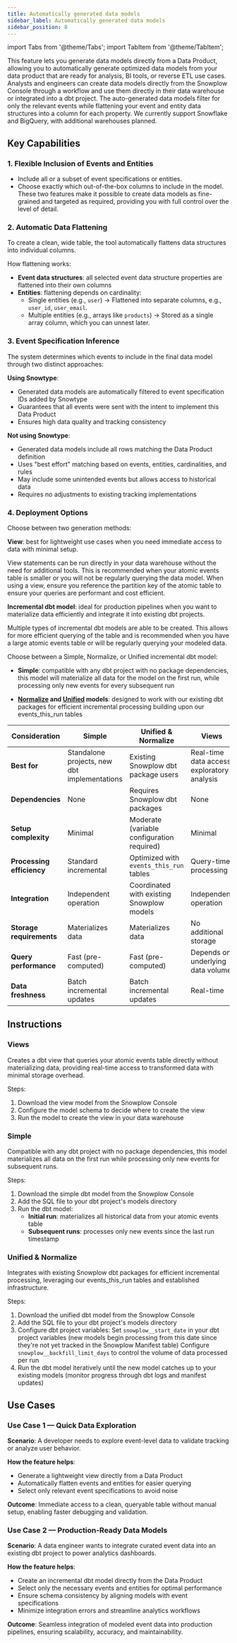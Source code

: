 ```yaml
---
title: Automatically generated data models
sidebar_label: Automatically generated data models
sidebar_position: 8
---
```

import Tabs from '@theme/Tabs';
import TabItem from '@theme/TabItem';

This feature lets you generate data models directly from a Data Product, allowing you to automatically generate optimized data models from your data product that are ready for analysis, BI tools, or reverse ETL use cases. Analysts and engineers can create data models directly from the Snowplow Console through a workflow and use them directly in their data warehouse or integrated into a dbt project. The auto-generated data models filter for only the relevant events while flattening your event and entity data structures into a column for each property. We currently support Snowflake and BigQuery, with additional warehouses planned.

## Key Capabilities

### 1. Flexible Inclusion of Events and Entities
- Include all or a subset of event specifications or entities.
- Choose exactly which out-of-the-box columns to include in the model.
These two features make it possible to create data models as fine-grained and targeted as required, providing you with full control over the level of detail.

### 2. Automatic Data Flattening
To create a clean, wide table, the tool automatically flattens data structures into individual columns.

How flattening works:
- **Event data structures**: all selected event data structure properties are flattened into their own columns
- **Entities**: flattening depends on cardinality:
  - Single entities (e.g., `user`) → Flattened into separate columns, e.g., `user_id`, `user_email`.
  - Multiple entities (e.g., arrays like `products`) → Stored as a single array column, which you can unnest later.

### 3. Event Specification Inference
The system determines which events to include in the final data model through two distinct approaches:

**Using Snowtype**:
- Generated data models are automatically filtered to event specification IDs added by Snowtype
- Guarantees that all events were sent with the intent to implement this Data Product
- Ensures high data quality and tracking consistency

**Not using Snowtype**:
- Generated data models include all rows matching the Data Product definition
- Uses "best effort" matching based on events, entities, cardinalities, and rules
- May include some unintended events but allows access to historical data
- Requires no adjustments to existing tracking implementations

### 4. Deployment Options
Choose between two generation methods:

**View**: best for lightweight use cases when you need immediate access to data with minimal setup.

View statements can be run directly in your data warehouse without the need for additional tools. This is recommended when your atomic events table is smaller or you will not be regularly querying the data model. When using a view, ensure you reference the partition key of the atomic table to ensure your queries are performant and cost efficient.

**Incremental dbt model**: ideal for production pipelines when you want to materialize data efficiently and integrate it into existing dbt projects.

Multiple types of incremental dbt models are able to be created. This allows for more efficient querying of the table and is recommended when you have a large atomic events table or will be regularly querying your modeled data.

Choose between a Simple, Normalize, or Unified incremental dbt model:

- **Simple**: compatible with any dbt project with no package dependencies, this model will materialize all data for the model on the first run, while processing only new events for every subsequent run

- **[Normalize](https://docs.snowplow.io/docs/modeling-your-data/modeling-your-data-with-dbt/dbt-models/dbt-normalize-data-model/) and [Unified](https://docs.snowplow.io/docs/modeling-your-data/modeling-your-data-with-dbt/dbt-models/dbt-unified-data-model/) models**: designed to work with our existing dbt packages for efficient incremental processing building upon our events_this_run tables


| Consideration | Simple | Unified & Normalize | Views |
|---------------|--------|--------------------| ------|
| **Best for** | Standalone projects, new dbt implementations | Existing Snowplow dbt package users | Real-time data access, exploratory analysis |
| **Dependencies** | None | Requires Snowplow dbt packages | None |
| **Setup complexity** | Minimal | Moderate (variable configuration required) | Minimal |
| **Processing efficiency** | Standard incremental | Optimized with `events_this_run` tables | Query-time processing |
| **Integration** | Independent operation | Coordinated with existing Snowplow models | Independent operation |
| **Storage requirements** | Materializes data | Materializes data | No additional storage |
| **Query performance** | Fast (pre-computed) | Fast (pre-computed) | Depends on underlying data volume |
| **Data freshness** | Batch incremental updates | Batch incremental updates | Real-time |


## Instructions

### Views
Creates a dbt view that queries your atomic events table directly without materializing data, providing real-time access to transformed data with minimal storage overhead.

Steps:
1. Download the view model from the Snowplow Console
2. Configure the model schema to decide where to create the view
3. Run the model to create the view in your data warehouse

### Simple
Compatible with any dbt project with no package dependencies, this model materializes all data on the first run while processing only new events for subsequent runs.

Steps:
1. Download the simple dbt model from the Snowplow Console
2. Add the SQL file to your dbt project's models directory
3. Run the dbt model:
	- **Initial run**: materializes all historical data from your atomic events table
	- **Subsequent runs**: processes only new events since the last run timestamp

### Unified & Normalize
Integrates with existing Snowplow dbt packages for efficient incremental processing, leveraging our events_this_run tables and established infrastructure.

Steps:
1. Download the unified dbt model from the Snowplow Console
2. Add the SQL file to your dbt project's models directory
3. Configure dbt project variables:
	Set `snowplow__start_date` in your dbt project variables (new models begin processing from this date since they're not yet tracked in the Snowplow Manifest table)
	Configure `snowplow__backfill_limit_days` to control the volume of data processed per run
4. Run the dbt model iteratively until the new model catches up to your existing models (monitor progress through dbt logs and manifest updates)

## Use Cases

### Use Case 1 — Quick Data Exploration
**Scenario**:
A developer needs to explore event-level data to validate tracking or analyze user behavior.

**How the feature helps**:
- Generate a lightweight view directly from a Data Product
- Automatically flatten events and entities for easier querying
- Select only relevant event specifications to avoid noise

**Outcome**:
Immediate access to a clean, queryable table without manual setup, enabling faster debugging and validation.

### Use Case 2 — Production-Ready Data Models
**Scenario**:
A data engineer wants to integrate curated event data into an existing dbt project to power analytics dashboards.

**How the feature helps**:
- Create an incremental dbt model directly from the Data Product
- Select only the necessary events and entities for optimal performance
- Ensure schema consistency by aligning models with event specifications
- Minimize integration errors and streamline analytics workflows

**Outcome**:
Seamless integration of modeled event data into production pipelines, ensuring scalability, accuracy, and maintainability.